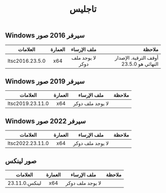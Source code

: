 ﻿---
title: تاجليس
second_title: Aspose.Cells Cloud Documen
type: docs
url: /ar/docker/tag-list/
description: المنصات المدعومة
weight: 30
kwords: Excel، Office كلاود، ريست API، جدول البيانات، PDF، CSV، Json، Markdwon، TagList
---
##  Windows سيرفر 2016 صور ##

العلامات | العمارة | ملف الإرساء | ملاحظة
---|:--:|:--:|---:
ltsc2016.23.5.0 | x64 | لا يوجد ملف دوكر | أوقف الترقية. الإصدار النهائي هو 23.5.0


##  Windows سيرفر 2019 صور ##

العلامات | العمارة | ملف الإرساء | ملاحظة
---|:--:|:--:|---:
ltsc2019.23.11.0 | x64 | لا يوجد ملف دوكر |

##  Windows سيرفر 2022 صور ##

العلامات | العمارة | ملف الإرساء | ملاحظة
---|:--:|:--:|---:
 ltsc2022.23.11.0 | x64 | لا يوجد ملف دوكر |

##  صور لينكس ##

العلامات | العمارة | ملف الإرساء | ملاحظة
---|:--:|:--:|---:
لينكس.23.11.0 | x64 | لا يوجد ملف دوكر |
